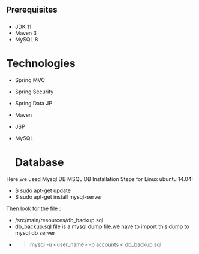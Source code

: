 ## Prerequisites
#####
- JDK 11
- Maven 3
- MySQL 8 

# Technologies 
- Spring MVC
- Spring Security
- Spring Data JP
- Maven
- JSP
- MySQL

  # Database
Here,we used Mysql DB 
MSQL DB Installation Steps for Linux ubuntu 14.04:
- $ sudo apt-get update
- $ sudo apt-get install mysql-server

Then look for the file :
- /src/main/resources/db_backup.sql
- db_backup.sql file is a mysql dump file.we have to import this dump to mysql db server
- > mysql -u <user_name> -p accounts < db_backup.sql
